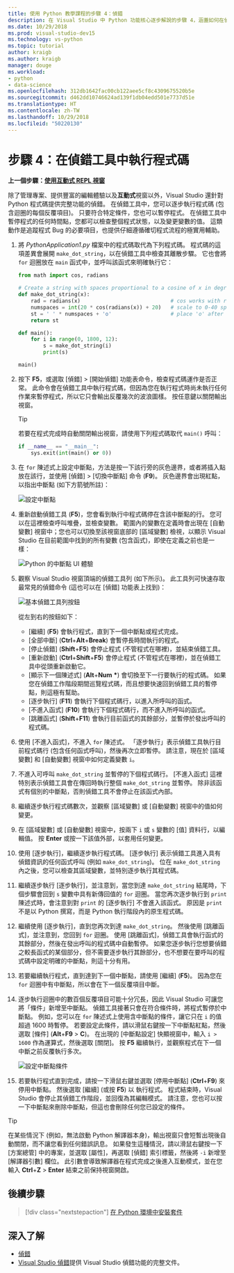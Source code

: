 ```yaml
---
title: 使用 Python 教學課程的步驟 4：偵錯
description: 在 Visual Studio 中 Python 功能核心逐步解說的步驟 4，涵蓋如何在偵錯工具中執行 Python 程式碼。
ms.date: 10/29/2018
ms.prod: visual-studio-dev15
ms.technology: vs-python
ms.topic: tutorial
author: kraigb
ms.author: kraigb
manager: douge
ms.workload:
- python
- data-science
ms.openlocfilehash: 312db1642fac00cb122aee5cf8c4309675520b5e
ms.sourcegitcommit: d462dd10746624ad139f1db04edd501e7737d51e
ms.translationtype: HT
ms.contentlocale: zh-TW
ms.lasthandoff: 10/29/2018
ms.locfileid: "50220130"
---
```

# <a name="step-4-run-code-in-the-debugger"></a>步驟 4：在偵錯工具中執行程式碼

**上一個步驟：[使用互動式 REPL 視窗](tutorial-working-with-python-in-visual-studio-step-03-interactive-repl.md)**

除了管理專案、提供豐富的編輯體驗以及**互動式**視窗以外，Visual Studio 還針對 Python 程式碼提供完整功能的偵錯。 在偵錯工具中，您可以逐步執行程式碼 (包含迴圈的每個反覆項目)。 只要符合特定條件，您也可以暫停程式。 在偵錯工具中暫停程式的任何時間點，您都可以檢查整個程式狀態，以及變更變數的值。 這類動作是追蹤程式 Bug 的必要項目，也提供仔細遵循確切程式流程的極實用輔助。

1. 將 *PythonApplication1.py* 檔案中的程式碼取代為下列程式碼。 程式碼的這項差異會展開 `make_dot_string`，以在偵錯工具中檢查其離散步驟。 它也會將 `for` 迴圈放在 `main` 函式中，並呼叫該函式來明確執行它：

    ```python
    from math import cos, radians

    # Create a string with spaces proportional to a cosine of x in degrees
    def make_dot_string(x):
        rad = radians(x)                             # cos works with radians
        numspaces = int(20 * cos(radians(x)) + 20)   # scale to 0-40 spaces
        st = ' ' * numspaces + 'o'                   # place 'o' after the spaces
        return st

    def main():
        for i in range(0, 1800, 12):
            s = make_dot_string(i)
            print(s)

    main()
    ```

1. 按下 **F5**，或選取 [偵錯] > [開始偵錯] 功能表命令，檢查程式碼運作是否正常。 此命令會在偵錯工具中執行程式碼，但因為您在執行程式時尚未執行任何作業來暫停程式，所以它只會輸出反覆幾次的波浪圖樣。 按任意鍵以關閉輸出視窗。

    > [!Tip]
    > 若要在程式完成時自動關閉輸出視窗，請使用下列程式碼取代 `main()` 呼叫：
    >
    > ```python
    > if __name__ == "__main__":
    >     sys.exit(int(main() or 0))
    > ```

1. 在 `for` 陳述式上設定中斷點，方法是按一下該行旁的灰色邊界，或者將插入點放在該行，並使用 [偵錯] > [切換中斷點] 命令 (**F9**)。 灰色邊界會出現紅點，以指出中斷點 (如下方箭號所註)：

    ![設定中斷點](media/vs-getting-started-python-18-debugging1.png)

1. 重新啟動偵錯工具 (**F5**)，您會看到執行中程式碼停在含該中斷點的行。 您可以在這裡檢查呼叫堆疊，並檢查變數。 範圍內的變數在定義時會出現在 [自動變數] 視窗中；您也可以切換至該視窗底部的 [區域變數] 檢視，以顯示 Visual Studio 在目前範圍中找到的所有變數 (包含函式)，即使在定義之前也是一樣：

    ![Python 的中斷點 UI 體驗](media/vs-getting-started-python-19-debugging2b.png)

1. 觀察 Visual Studio 視窗頂端的偵錯工具列 (如下所示)。 此工具列可快速存取最常見的偵錯命令 (這也可以在 [偵錯] 功能表上找到)：

    ![基本偵錯工具列按鈕](media/vs-getting-started-python-20-debugging3.png)

    從左到右的按鈕如下：
    - [繼續] (**F5**) 會執行程式，直到下一個中斷點或程式完成。
    - [全部中斷] (**Ctrl**+**Alt**+**Break**) 會暫停長時間執行的程式。
    - [停止偵錯] (**Shift**+**F5**) 會停止程式 (不管程式在哪裡)，並結束偵錯工具。
    - [重新啟動] (**Ctrl**+**Shift**+**F5**) 會停止程式 (不管程式在哪裡)，並在偵錯工具中從頭重新啟動它。
    - [顯示下一個陳述式] (**Alt**+**Num** **&#42;**) 會切換至下一行要執行的程式碼。 如果您在偵錯工作階段期間巡覽程式碼，而且想要快速回到偵錯工具的暫停點，則這極有幫助。
    - [逐步執行] (**F11**) 會執行下個程式碼行，以進入所呼叫的函式。
    - [不進入函式] (**F10**) 會執行下個程式碼行，而不進入所呼叫的函式。
    - [跳離函式] (**Shift**+**F11**) 會執行目前函式的其餘部分，並暫停於發出呼叫的程式碼。

1. 使用 [不進入函式]，不進入 `for` 陳述式。 「逐步執行」表示偵錯工具執行目前程式碼行 (包含任何函式呼叫)，然後再次立即暫停。 請注意，現在於 [區域變數] 和 [自動變數] 視窗中如何定義變數 `i`。

1. 不進入可呼叫 `make_dot_string` 並暫停的下個程式碼行。 [不進入函式] 這裡特別表示偵錯工具會在傳回時執行整個 `make_dot_string` 並暫停。 除非該函式有個別的中斷點，否則偵錯工具不會停止在該函式內部。

1. 繼續逐步執行程式碼數次，並觀察 [區域變數] 或 [自動變數] 視窗中的值如何變更。

1. 在 [區域變數] 或 [自動變數] 視窗中，按兩下 `i` 或 `s` 變數的 [值] 資料行，以編輯值。 按 **Enter** 或按一下該值外部，以套用任何變更。

1. 使用 [逐步執行]，繼續逐步執行程式碼。 [逐步執行] 表示偵錯工具進入具有偵錯資訊的任何函式呼叫 (例如 `make_dot_string`)。 位在 `make_dot_string` 內之後，您可以檢查其區域變數，並特別逐步執行其程式碼。

1. 繼續逐步執行 [逐步執行]，並注意到，當您到達 `make_dot_string` 結尾時，下個步驟會回到 `s` 變數中具有新傳回值的 `for` 迴圈。 當您再次逐步執行到 `print` 陳述式時，會注意到對 `print` 的 [逐步執行] 不會進入該函式。 原因是 `print` 不是以 Python 撰寫，而是 Python 執行階段內的原生程式碼。

1. 繼續使用 [逐步執行]，直到您再次到達 `make_dot_string`。 然後使用 [跳離函式]，並注意到，您回到 `for` 迴圈。 使用 [跳離函式]，偵錯工具會執行函式的其餘部分，然後在發出呼叫的程式碼中自動暫停。 如果您逐步執行您想要偵錯之較長函式的某個部分，但不需要逐步執行其餘部分，也不想要在要呼叫的程式碼中設定明確的中斷點，則這十分有用。

1. 若要繼續執行程式，直到達到下一個中斷點，請使用 [繼續] (**F5**)。 因為您在 `for` 迴圈中有中斷點，所以會在下一個反覆項目中斷。

1. 逐步執行迴圈中的數百個反覆項目可能十分冗長，因此 Visual Studio 可讓您將「條件」新增至中斷點。 偵錯工具接著只會在符合條件時，將程式暫停於中斷點。 例如，您可以在 `for` 陳述式上使用含中斷點的條件，讓它只在 `i` 的值超過 1600 時暫停。 若要設定此條件，請以滑鼠右鍵按一下中斷點紅點，然後選取 [條件] (**Alt**+**F9** > **C**)。 在出現的 [中斷點設定] 快顯視窗中，輸入 `i > 1600` 作為運算式，然後選取 [關閉]。 按 **F5** 繼續執行，並觀察程式在下一個中斷之前反覆執行多次。

    ![設定中斷點條件](media/vs-getting-started-python-21-debugging4.png)

1. 若要執行程式直到完成，請按一下滑鼠右鍵並選取 [停用中斷點] (**Ctrl**+**F9**) 來停用中斷點。 然後選取 [繼續] (或按 **F5**) 以 執行程式。 程式結束時，Visual Studio 會停止其偵錯工作階段，並回復為其編輯模式。 請注意，您也可以按一下中斷點來刪除中斷點，但這也會刪除任何您已設定的條件。

> [!Tip]
> 在某些情況下 (例如，無法啟動 Python 解譯器本身)，輸出視窗只會短暫出現後自動關閉，而不讓您看到任何錯誤訊息。 如果發生這種情況，請以滑鼠右鍵按一下 [方案總管] 中的專案，並選取 [屬性]，再選取 [偵錯] 索引標籤，然後將 `-i` 新增至 [解譯器引數] 欄位。 此引數會導致解譯器在程式完成之後進入互動模式，並在您輸入 **Ctrl**+**Z** > **Enter** 結束之前保持視窗開啟。

## <a name="next-step"></a>後續步驟

> [!div class="nextstepaction"]
> [在 Python 環境中安裝套件](tutorial-working-with-python-in-visual-studio-step-05-installing-packages.md)

## <a name="go-deeper"></a>深入了解

- [偵錯](debugging-python-in-visual-studio.md)
- [Visual Studio 偵錯](../debugger/debugger-feature-tour.md)提供 Visual Studio 偵錯功能的完整文件。
